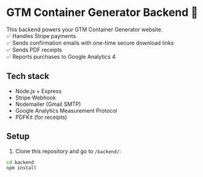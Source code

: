 # GTM Container Generator Backend 🎉

This backend powers your GTM Container Generator website.  
✅ Handles Stripe payments  
✅ Sends confirmation emails with one-time secure download links  
✅ Sends PDF receipts  
✅ Reports purchases to Google Analytics 4

## Tech stack
- Node.js + Express
- Stripe Webhook
- Nodemailer (Gmail SMTP)
- Google Analytics Measurement Protocol
- PDFKit (for receipts)

## Setup

1. Clone this repository and go to `/backend/`:
```bash
cd backend
npm install
